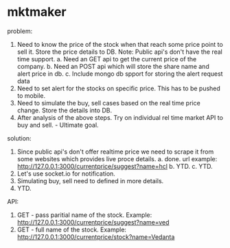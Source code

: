 # mktmaker

problem:
1. Need to know the price of the stock when that reach some price point to sell it. Store the price details to DB. Note: Public api's don't have the real time support.
   a. Need an GET api to get the current price of the company.
   b. Need an POST api which will store the share name and alert price in db.
   c. Include mongo db spport for storing the alert request data 
2. Need to set alert for the stocks on specific price. This has to be pushed to mobile.
3. Need to simulate the buy, sell cases based on the real time price change. Store the details into DB.
4. After analysis of the above steps. Try on individual rel time market API to buy and sell. - Ultimate goal.

solution:
1. Since public api's don't offer realtime price we need to scrape it from some websites which provides live proce details.
    a. done. url example: http://127.0.0.1:3000/currentprice/suggest?name=hcl
    b. YTD.
    c. YTD.
2. Let's use socket.io for notification.
3. Simulating buy, sell need to defined in more details.
4. YTD.


API:
1. GET - pass paritial name of the stock. Example: http://127.0.0.1:3000/currentprice/suggest?name=ved
2. GET - full name of the stock. Example: http://127.0.0.1:3000/currentprice/stock?name=Vedanta